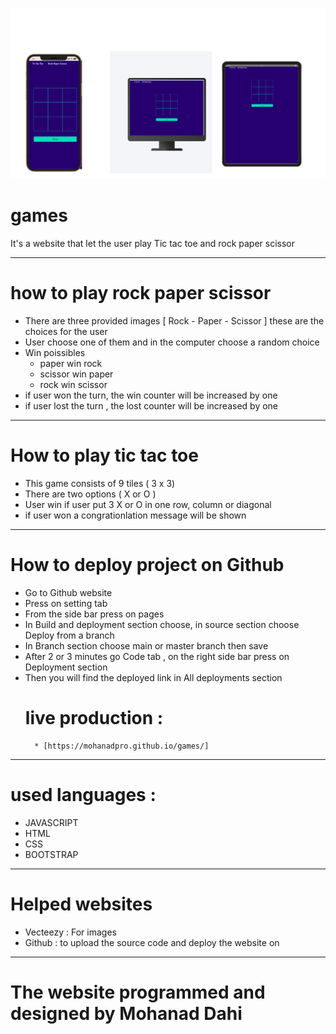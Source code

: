 ![CI logo](assets/images/site-on-different-size.png)
# games
It's a website that let the user play Tic tac toe and rock paper scissor 

---

# how to play rock paper scissor 
* There are three provided images [ Rock - Paper - Scissor ] these are the choices for the user
* User choose one of them and in the computer choose a random choice 
* Win poissibles
    * paper win rock
    * scissor win paper
    * rock win scissor
* if user won the turn, the win counter will be increased by one
* if user lost the turn , the lost counter will be increased by one

---

# How to play tic tac toe
* This game consists of 9 tiles ( 3 x 3)
* There are two options ( X or O )
* User win if user put 3 X or O in one row, column or diagonal
* if user won a congrationlation message will be shown

---

# How to deploy project on Github
* Go to Github website
* Press on setting tab
* From the side bar press on pages
* In Build and deployment section choose, in source section choose Deploy from a branch
* In Branch  section choose main or master branch then save
* After 2 or 3 minutes go Code tab , on the right side bar press on Deployment section
* Then you will find the deployed link in All deployments section
    # live production : 
        * [https://mohanadpro.github.io/games/]

---

# used languages :
* JAVASCRIPT 
* HTML 
* CSS 
* BOOTSTRAP

---

# Helped websites
* Vecteezy : For images 
* Github : to upload the source code and deploy the website on

---

# The website programmed and designed by Mohanad Dahi 